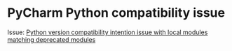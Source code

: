 # PyCharm Python compatibility issue

Issue: [Python version compatibility intention issue with local modules
matching deprecated modules](https://youtrack.jetbrains.com/issue/PY-57960)

